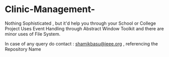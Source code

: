 # Clinic-Management-

Nothing Sophisticated , but it'd help you through your School or College Project
Uses Event Handling through Abstract Window Toolkit and there are minor uses of File System.

In case of any query do contact : shamikbasu@ieee.org , referencing the Repository Name
 
